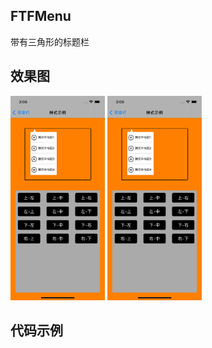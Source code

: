 ## FTFMenu
 带有三角形的标题栏

## 效果图

<!--![左上](https://github.com/zhuyunsun/FTFMenu/blob/main/FTFMenu/FFImages/%E4%B8%8A%E5%B7%A6.png)
-->
<img src= https://github.com/zhuyunsun/FTFMenu/blob/main/FTFMenu/FFImages/%E4%B8%8A%E5%B7%A6.png width=30%>

<img src= https://github.com/zhuyunsun/FTFMenu/blob/main/FTFMenu/FFImages/%E4%B8%8A%E5%B7%A6.png width=30%>


## 代码示例  


